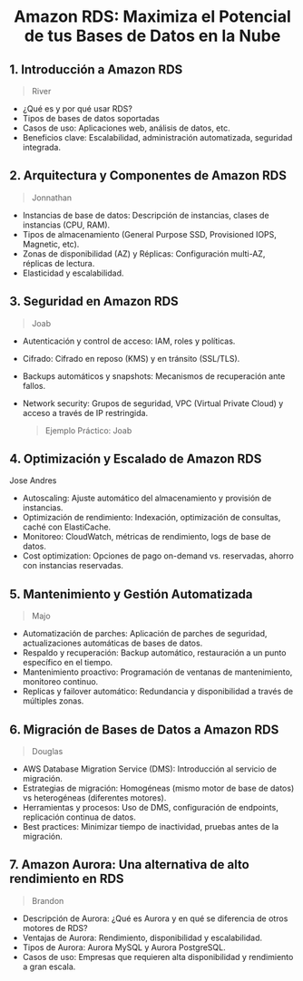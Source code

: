 **<h1 align="center">Amazon RDS: Maximiza el Potencial de tus Bases de Datos en la Nube</h1>**

## 1. Introducción a Amazon RDS
> River
* ¿Qué es y por qué usar RDS?
* Tipos de bases de datos soportadas
* Casos de uso: Aplicaciones web, análisis de datos, etc.
* Beneficios clave: Escalabilidad, administración automatizada, seguridad integrada.

## 2. Arquitectura y Componentes de Amazon RDS
> Jonnathan
* Instancias de base de datos: Descripción de instancias, clases de instancias (CPU, RAM).
* Tipos de almacenamiento (General Purpose SSD, Provisioned IOPS, Magnetic, etc).
* Zonas de disponibilidad (AZ) y Réplicas: Configuración multi-AZ, réplicas de lectura.
* Elasticidad y escalabilidad.

## 3. Seguridad en Amazon RDS
> Joab
* Autenticación y control de acceso: IAM, roles y políticas.
* Cifrado: Cifrado en reposo (KMS) y en tránsito (SSL/TLS).
* Backups automáticos y snapshots: Mecanismos de recuperación ante fallos.
* Network security: Grupos de seguridad, VPC (Virtual Private Cloud) y acceso a través de IP restringida.

    > Ejemplo Práctico:
    > Joab

## 4. Optimización y Escalado de Amazon RDS
Jose Andres
* Autoscaling: Ajuste automático del almacenamiento y provisión de instancias.
* Optimización de rendimiento: Indexación, optimización de consultas, caché con ElastiCache.
* Monitoreo: CloudWatch, métricas de rendimiento, logs de base de datos.
* Cost optimization: Opciones de pago on-demand vs. reservadas, ahorro con instancias reservadas.

## 5. Mantenimiento y Gestión Automatizada
> Majo
* Automatización de parches: Aplicación de parches de seguridad, actualizaciones automáticas de bases de datos.
* Respaldo y recuperación: Backup automático, restauración a un punto específico en el tiempo.
* Mantenimiento proactivo: Programación de ventanas de mantenimiento, monitoreo continuo.
* Replicas y failover automático: Redundancia y disponibilidad a través de múltiples zonas.

## 6. Migración de Bases de Datos a Amazon RDS
> Douglas
* AWS Database Migration Service (DMS): Introducción al servicio de migración.
* Estrategias de migración: Homogéneas (mismo motor de base de datos) vs heterogéneas (diferentes motores).
* Herramientas y procesos: Uso de DMS, configuración de endpoints, replicación continua de datos.
* Best practices: Minimizar tiempo de inactividad, pruebas antes de la migración.

## 7. Amazon Aurora: Una alternativa de alto rendimiento en RDS
> Brandon
* Descripción de Aurora: ¿Qué es Aurora y en qué se diferencia de otros motores de RDS?
* Ventajas de Aurora: Rendimiento, disponibilidad y escalabilidad.
* Tipos de Aurora: Aurora MySQL y Aurora PostgreSQL.
* Casos de uso: Empresas que requieren alta disponibilidad y rendimiento a gran escala.
